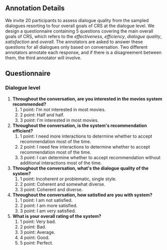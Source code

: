 ## Annotation Details

We invite 20 participants to assess dialogue quality from the sampled dialogues resorting to four overall goals of CRS at the dialogue level.  We design a questionnaire containing 5 questions covering the main overall goals of CRS, which refers to the *effectiveness*, *efficiency*, *dialogue quality*, *satisfaction* and *overall*. The annotators are asked to answer these questions for all dialogues only based on conversation. Two different annotators annotate each response, and if there is a disagreement between them, the third annotator will involve. 



## **Questionnaire**

### Dialogue level

1. **Throughout the conversation, are you interested in the movies system recommended?**
   1. 1 point: I'm not interested in most movies.
   2. 2 point: Half and half.
   3. 3 point: I'm interested in most movies.
2. **Throughout the conversation, is the system's recommendation efficient?**
   1. 1 point: I need more interactions to determine whether to accept recommendation most of the time.
   2. 2 point: I need few interactions to determine whether to accept recommendation most of the time.
   3. 3 point: I can determine whether to accept recommendation without additional interactions most of the time.
3. **Throughout the conversation, what's the dialogue quality of the system?**
   1. 1 point: Incoherent or problematic, single style.
   2. 2 point: Coherent and somewhat diverse.
   3. 3 point: Coherent and diverse.
4. **Throughout the conversation, how satisfied are you with system?**
   1. 1 point: I am not satisfied.
   2. 2 point: I am more satisfied.
   3. 3 point: I am very satisfied.
5. **What is your overall rating of the system?**
   1. 1 point: Very bad.
   2. 2 point: Bad.
   3. 3 point: Average.
   4. 4 point: Good.
   5. 5 point: Perfect.
